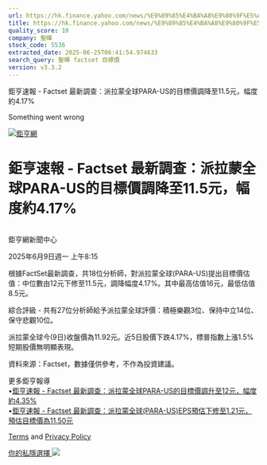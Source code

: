 ```yaml
---
url: https://hk.finance.yahoo.com/news/%E9%89%85%E4%BA%A8%E9%80%9F%E5%A0%B1-factset-%E6%9C%80%E6%96%B0%E8%AA%BF%E6%9F%A5-%E6%B4%BE%E6%8B%89%E8%92%99%E5%85%A8%E7%90%83para-us%E7%9A%84%E7%9B%AE%E6%A8%99%E5%83%B9%E8%AA%BF%E9%99%8D%E8%87%B311-121537119.html
title: https://hk.finance.yahoo.com/news/%E9%89%85%E4%BA%A8%E9%80%9F%E5%A0%B1-factset-%E6%9C%80%E6%96%B0%E8
quality_score: 10
company: 聖暉
stock_code: 5536
extracted_date: 2025-06-25T06:41:54.974633
search_query: 聖暉 factset 目標價
version: v3.3.2
---
```


鉅亨速報 - Factset 最新調查：派拉蒙全球PARA-US的目標價調降至11.5元，幅度約4.17% 


Something went wrong

 

[![鉅亨網](https://s.yimg.com/ny/api/res/1.2/UM5hrThmhlnSiBO4o4qlLg--/YXBwaWQ9aGlnaGxhbmRlcjt3PTE0NjtoPTQ4O2NmPXdlYnA-/https://s.yimg.com/os/creatr-uploaded-images/2020-01/147c7630-36ab-11ea-ae7c-5ee7a0016555)](http://www.cnyes.com/ "鉅亨網")

# 鉅亨速報 - Factset 最新調查：派拉蒙全球PARA-US的目標價調降至11.5元，幅度約4.17%

![](data:image/gif;base64,R0lGODlhAQABAIAAAAAAAP///ywAAAAAAQABAAACAUwAOw==)

鉅亨網新聞中心

2025年6月9日週一 上午8:15

根據FactSet最新調查，共18位分析師，對派拉蒙全球(PARA-US)提出目標價估值：中位數由12元下修至11.5元，調降幅度4.17%。其中最高估值16元，最低估值8.5元。

綜合評級 - 共有27位分析師給予派拉蒙全球評價：積極樂觀3位、保持中立14位、保守悲觀10位。

派拉蒙全球今(9日)收盤價為11.92元。近5日股價下跌4.17%，標普指數上漲1.5%短期股價無明顯表現。

資料來源：Factset，數據僅供參考，不作為投資建議。

更多鉅亨報導  
•[鉅亨速報 - Factset 最新調查：派拉蒙全球PARA-US的目標價調升至12元，幅度約4.35%](https://news.cnyes.com/news/id/6001993?utm_source=yahoo&utm_medium=RSS&utm_campaign=relate)  
•[鉅亨速報 - Factset 最新調查：派拉蒙全球(PARA-US)EPS預估下修至1.21元，預估目標價為11.50元](https://news.cnyes.com/news/id/6001735?utm_source=yahoo&utm_medium=RSS&utm_campaign=relate)

[Terms](https://guce.yahoo.com/terms?locale=zh-Hant-HK)  and [Privacy Policy](https://guce.yahoo.com/privacy-policy?locale=zh-Hant-HK)

[你的私隱選擇 ![](https://s.yimg.com/dv/static/siteApp/img/privacy-choice-control.png)](https://guce.yahoo.com/state-controls?locale=zh-Hant-HK&state=VA)
